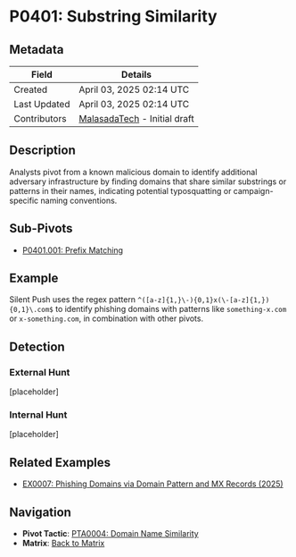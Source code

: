 # P0401: Substring Similarity

## Metadata
| Field          | Details                                      |
|----------------|----------------------------------------------|
| Created        | April 03, 2025 02:14 UTC                    |
| Last Updated   | April 03, 2025 02:14 UTC                    |
| Contributors   | [MalasadaTech](../contributors.md#malasadatech) - Initial draft |

## Description
Analysts pivot from a known malicious domain to identify additional adversary infrastructure by finding domains that share similar substrings or patterns in their names, indicating potential typosquatting or campaign-specific naming conventions.

## Sub-Pivots
- [P0401.001: Prefix Matching](P0401.001.md)

## Example
Silent Push uses the regex pattern `^([a-z]{1,}\-){0,1}x(\-[a-z]{1,}){0,1}\.com$` to identify phishing domains with patterns like `something-x.com` or `x-something.com`, in combination with other pivots.

## Detection

### External Hunt
[placeholder]

### Internal Hunt
[placeholder]

## Related Examples
- [EX0007: Phishing Domains via Domain Pattern and MX Records (2025)](../examples/EX0007.md)

## Navigation
- **Pivot Tactic**: [PTA0004: Domain Name Similarity](../pivot-tactics/PTA0004/main.md)
- **Matrix**: [Back to Matrix](../matrix.md)